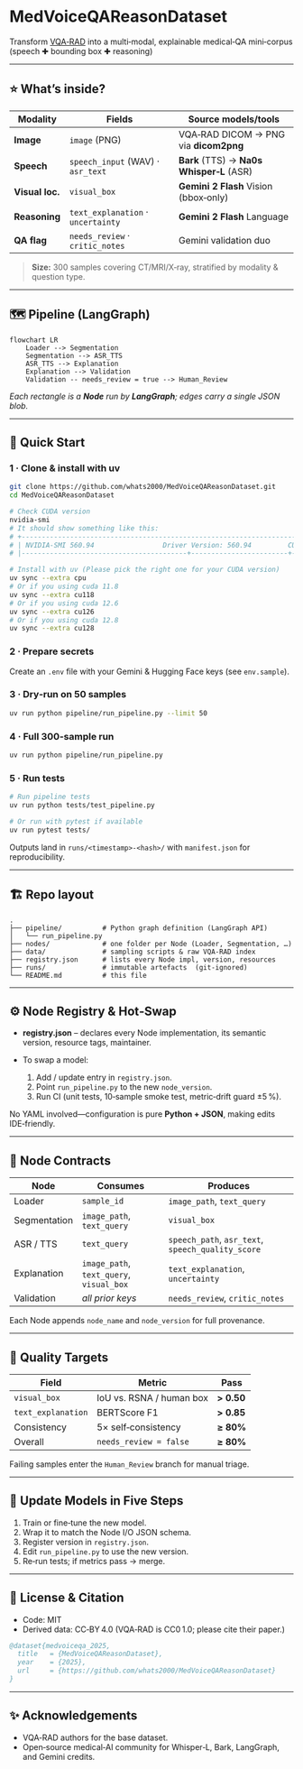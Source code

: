 # MedVoiceQAReasonDataset

Transform [VQA‑RAD](https://huggingface.co/datasets/flaviagiammarino/vqa-rad) into a multi‑modal, explainable medical‑QA mini‑corpus (speech ✚ bounding box ✚ reasoning)

---

## ⭐️ What’s inside?

| Modality        | Fields                             | Source models/tools                       |
|-----------------|------------------------------------|-------------------------------------------|
| **Image**       | `image` (PNG)                      | VQA‑RAD DICOM → PNG via **dicom2png**     |
| **Speech**      | `speech_input` (WAV) · `asr_text`  | **Bark** (TTS) → **Na0s Whisper‑L** (ASR) |
| **Visual loc.** | `visual_box`                       | **Gemini 2 Flash** Vision (bbox‑only)     |
| **Reasoning**   | `text_explanation` · `uncertainty` | **Gemini 2 Flash** Language               |
| **QA flag**     | `needs_review` · `critic_notes`    | Gemini validation duo                     |

> **Size:** 300 samples covering CT/MRI/X‑ray, stratified by modality & question type.

---

## 🗺️ Pipeline (LangGraph)

```mermaid
flowchart LR
    Loader --> Segmentation
    Segmentation --> ASR_TTS
    ASR_TTS --> Explanation
    Explanation --> Validation
    Validation -- needs_review = true --> Human_Review
```

*Each rectangle is a **Node** run by **LangGraph**; edges carry a single JSON blob.*

---

## 🚀 Quick Start

### 1 · Clone & install with uv

```bash
git clone https://github.com/whats2000/MedVoiceQAReasonDataset.git
cd MedVoiceQAReasonDataset

# Check CUDA version
nvidia-smi
# It should show something like this:
# +-----------------------------------------------------------------------------------------+
# | NVIDIA-SMI 560.94                 Driver Version: 560.94         CUDA Version: 12.6     |
# |-----------------------------------------+------------------------+----------------------+

# Install with uv (Please pick the right one for your CUDA version)
uv sync --extra cpu
# Or if you using cuda 11.8
uv sync --extra cu118 
# Or if you using cuda 12.6
uv sync --extra cu126
# Or if you using cuda 12.8
uv sync --extra cu128
```

### 2 · Prepare secrets

Create an `.env` file with your Gemini & Hugging Face keys (see `env.sample`).

### 3 · Dry‑run on 50 samples

```bash
uv run python pipeline/run_pipeline.py --limit 50
```

### 4 · Full 300‑sample run

```bash
uv run python pipeline/run_pipeline.py
```

### 5 · Run tests

```bash
# Run pipeline tests
uv run python tests/test_pipeline.py

# Or run with pytest if available
uv run pytest tests/
```

Outputs land in `runs/<timestamp>-<hash>/` with `manifest.json` for reproducibility.

---

## 🏗️ Repo layout

```
.
├── pipeline/          # Python graph definition (LangGraph API)
│   └── run_pipeline.py
├── nodes/             # one folder per Node (Loader, Segmentation, …)
├── data/              # sampling scripts & raw VQA‑RAD index
├── registry.json      # lists every Node impl, version, resources
├── runs/              # immutable artefacts  (git‑ignored)
└── README.md          # this file
```

---

## ⚙️ Node Registry & Hot‑Swap

* **registry.json** – declares every Node implementation, its semantic version, resource tags, maintainer.
* To swap a model:

  1. Add / update entry in `registry.json`.
  2. Point `run_pipeline.py` to the new `node_version`.
  3. Run CI (unit tests, 10‑sample smoke test, metric‑drift guard ±5 %).

No YAML involved—configuration is pure **Python + JSON**, making edits IDE‑friendly.

---

## 📝 Node Contracts

| Node         | Consumes                                 | Produces                                          |
| ------------ | ---------------------------------------- | ------------------------------------------------- |
| Loader       | `sample_id`                              | `image_path`, `text_query`                        |
| Segmentation | `image_path`, `text_query`               | `visual_box`                                      |
| ASR / TTS    | `text_query`                             | `speech_path`, `asr_text`, `speech_quality_score` |
| Explanation  | `image_path`, `text_query`, `visual_box` | `text_explanation`, `uncertainty`                 |
| Validation   | *all prior keys*                         | `needs_review`, `critic_notes`                    |

Each Node appends `node_name` and `node_version` for full provenance.

---

## 🎯 Quality Targets

| Field              | Metric                   | Pass       |
|--------------------|--------------------------|------------|
| `visual_box`       | IoU vs. RSNA / human box | **> 0.50** |
| `text_explanation` | BERTScore F1             | **> 0.85** |
| Consistency        | 5× self‑consistency      | **≥ 80%**  |
| Overall            | `needs_review = false`   | **≥ 80%**  |

Failing samples enter the `Human_Review` branch for manual triage.

---

## 🔄 Update Models in Five Steps

1. Train or fine‑tune the new model.
2. Wrap it to match the Node I/O JSON schema.
3. Register version in `registry.json`.
4. Edit `run_pipeline.py` to use the new version.
5. Re‑run tests; if metrics pass → merge.

---

## 📜 License & Citation

* Code: MIT
* Derived data: CC‑BY 4.0  (VQA‑RAD is CC0 1.0; please cite their paper.)

```bibtex
@dataset{medvoiceqa_2025,
  title   = {MedVoiceQAReasonDataset},
  year    = {2025},
  url     = {https://github.com/whats2000/MedVoiceQAReasonDataset}
}
```

---

## ✨ Acknowledgements

* VQA‑RAD authors for the base dataset.
* Open‑source medical‑AI community for Whisper‑L, Bark, LangGraph, and Gemini credits.
